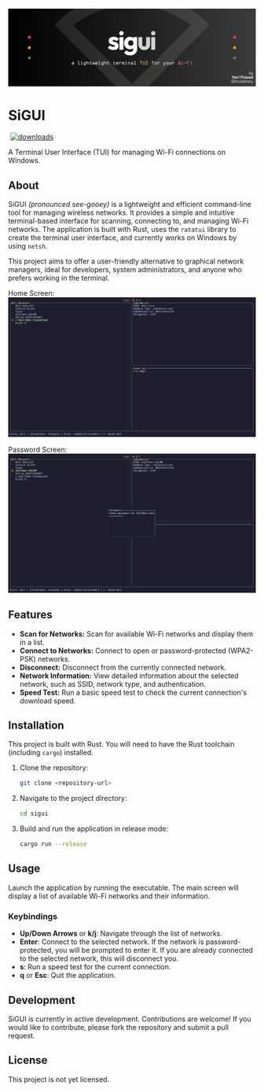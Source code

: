 ![SigUIBanner](images/sigui_banner.png)

# SiGUI
![<ALT TEXT>](https://img.shields.io/badge/version-v0.0.1ALPHA-<COLOR>)
[![downloads](https://img.shields.io/github/downloads/itcodehery/Project_Wifi/total?color=brightgreen)](https://github.com/itcodehery/Project_Wifi/releases)

A Terminal User Interface (TUI) for managing Wi-Fi connections on Windows.

## About

SiGUI _(pronounced see-gooey)_ is a lightweight and efficient command-line tool for managing wireless networks. It provides a simple and intuitive terminal-based interface for scanning, connecting to, and managing Wi-Fi networks. The application is built with Rust, uses the `ratatui` library to create the terminal user interface, and currently works on Windows by using `netsh`.

This project aims to offer a user-friendly alternative to graphical network managers, ideal for developers, system administrators, and anyone who prefers working in the terminal.

Home Screen:
![Main Screen](images/main.png)

Password Screen:
![Password Screen](images/password.png)

## Features

*   **Scan for Networks:** Scan for available Wi-Fi networks and display them in a list.
*   **Connect to Networks:** Connect to open or password-protected (WPA2-PSK) networks.
*   **Disconnect:** Disconnect from the currently connected network.
*   **Network Information:** View detailed information about the selected network, such as SSID, network type, and authentication.
*   **Speed Test:** Run a basic speed test to check the current connection's download speed.

## Installation

This project is built with Rust. You will need to have the Rust toolchain (including `cargo`) installed.

1.  Clone the repository:
    ```sh
    git clone <repository-url>
    ```
2.  Navigate to the project directory:
    ```sh
    cd sigui
    ```
3.  Build and run the application in release mode:
    ```sh
    cargo run --release
    ```

## Usage

Launch the application by running the executable. The main screen will display a list of available Wi-Fi networks and their information.

### Keybindings

*   **Up/Down Arrows** or **k/j**: Navigate through the list of networks.
*   **Enter**: Connect to the selected network. If the network is password-protected, you will be prompted to enter it. If you are already connected to the selected network, this will disconnect you.
*   **s**: Run a speed test for the current connection.
*   **q** or **Esc**: Quit the application.

## Development

SiGUI is currently in active development. Contributions are welcome! If you would like to contribute, please fork the repository and submit a pull request.

## License

This project is not yet licensed.
